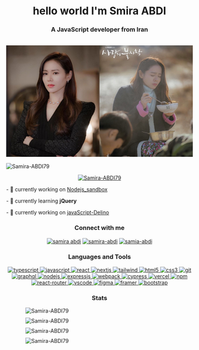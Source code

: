   <h1 align="center">hello world I'm Smira ABDI</h1>
    <h3 align="center">A JavaScript developer from Iran</h3><br />
 <img src="https://github.com/Samira-ABDI79/Samira-ABDI79/blob/main/image%20(10).jpg" width="50%" height="300px" /><img src="https://github.com/Samira-ABDI79/Samira-ABDI79/blob/main/image%20(4).jpg" width="50%" height="300px" alt="crash landing on you"/>
    <p align="left">
      <img
        src="https://komarev.com/ghpvc/?username=Samira-ABDI79&label=Profile%20views&color=0e75b6&style=flat"
        alt="Samira-ABDI79"
      />
    </p>
    <p align="center">
      <a href="https://github.com/Samira-ABDI79"
        ><img
          src="https://github-profile-trophy.vercel.app/?username=Samira-ABDI79&theme=algolia"
          alt="Samira-ABDI79"
      /></a>
    </p>
    <p>
    - 🔭 currently working on <a href="https://github.com/Samira-ABDI79/Nodejs_sandbox">Nodejs_sandbox</a>
    </p>
    <p>
    - 🌱 currently learning <strong>jQuery</strong>
    </p>
    <p>
    - 🔭 currently working on <a href="https://github.com/Samira-ABDI79/javaScript-Delino">javaScript-Delino </a>
    </p>
    <h3 align="center">Connect with me</h3>
    <p align="center">
      <a href="https://www.linkedin.com/in/samira-abdi-/" target="_blank"
        ><img
          align="center"
         src="https://img.shields.io/badge/LinkedIn-0077B5?style=for-the-badge&logo=linkedin&logoColor=white"
          alt="samira abdi"
      /></a>
      <a
        href="https://wa.me/989339183341?text=Hello%20samira!%20I%27ve%20reached%20you%20through%20your%20GitHub."
        target="_blank"
        ><img
          align="center"
          src="https://img.shields.io/badge/WhatsApp-25D366?style=for-the-badge&logo=whatsapp&logoColor=white"
          alt="samira-abdi"
      /></a>
      <a href="https://t.me/Samira-ABDI79" target="_blank"
        ><img
          align="center"
          src="https://img.shields.io/badge/Telegram-2CA5E0?style=for-the-badge&logo=telegram&logoColor=white"
          alt="samia-abdi"
      /></a>
    </p>
    <h3 align="center">Languages and Tools</h3>
    <p align="center">
      <a
        href="https://www.typescriptlang.org/"
        target="_blank"
        rel="noreferrer"
      >
        <img
          src="https://img.shields.io/badge/TypeScript-007ACC?style=for-the-badge&logo=typescript&logoColor=white"
          alt="typescript"
        />
      </a>
      <a
        href="https://developer.mozilla.org/en-US/docs/Web/JavaScript"
        target="_blank"
        rel="noreferrer"
      >
        <img
          src="https://img.shields.io/badge/JavaScript-323330?style=for-the-badge&logo=javascript&logoColor=F7DF1E"
          alt="javascript"
        />
      </a>
      <a href="https://reactjs.org/" target="_blank" rel="noreferrer">
        <img
          src="https://img.shields.io/badge/React-20232A?style=for-the-badge&logo=react&logoColor=61DAFB"
          alt="react"
        />
      </a>
      <a href="https://nextjs.org/" target="_blank" rel="noreferrer">
        <img
          src="https://img.shields.io/badge/next.js-000000?style=for-the-badge&logo=nextdotjs&logoColor=white"
          alt="nextjs"
        />
      </a>
      <a href="https://tailwindcss.com/" target="_blank" rel="noreferrer">
        <img
          src="https://img.shields.io/badge/Tailwind_CSS-38B2AC?style=for-the-badge&logo=tailwind-css&logoColor=white"
          alt="tailwind"
        />
      </a>
      <a href="https://www.w3.org/html/" target="_blank" rel="noreferrer">
        <img
          src="https://img.shields.io/badge/HTML5-E34F26?style=for-the-badge&logo=html5&logoColor=white"
          alt="html5"
        />
      </a>
      <a href="https://www.w3schools.com/css/" target="_blank" rel="noreferrer">
        <img
          src="https://img.shields.io/badge/CSS3-1572B6?style=for-the-badge&logo=css3&logoColor=white"
          alt="css3"
        />
      </a>
      <a href="https://git-scm.com/" target="_blank" rel="noreferrer">
        <img
          src="https://img.shields.io/badge/GIT-E44C30?style=for-the-badge&logo=git&logoColor=white"
          alt="git"
        />
      </a>
      <a href="https://graphql.org" target="_blank" rel="noreferrer">
        <img
          src="https://img.shields.io/badge/Apollo%20GraphQL-311C87?&style=for-the-badge&logo=Apollo%20GraphQL&logoColor=white"
          alt="graphql"
        />
      </a>
      <a href="https://nodejs.org/en/" target="_blank" rel="noreferrer">
        <img
          src="https://img.shields.io/badge/nodejs-C21325?style=for-the-badge&logo=jest&logoColor=white"
          alt="nodejs"
        />
      </a>
      <a href="https://expressjs.com/" target="_blank" rel="noreferrer">
        <img
          src="https://img.shields.io/badge/expressjs-593D88?style=for-the-badge&logo=redux&logoColor=white"
          alt="expressjs"
        />
      </a>
      <a href="https://webpack.js.org" target="_blank" rel="noreferrer">
        <img
          src="https://img.shields.io/badge/Webpack-8DD6F9?style=for-the-badge&logo=Webpack&logoColor=white"
          alt="webpack"
        />
      </a>
      <a href="https://www.cypress.io" target="_blank" rel="noreferrer">
        <img
          src="https://img.shields.io/badge/Cypress-17202C?style=for-the-badge&logo=cypress&logoColor=white"
          alt="cypress"
        />
      </a>
      <a href="https://www.vercel.com" target="_blank" rel="noreferrer">
        <img
          src="https://img.shields.io/badge/Vercel-000000?style=for-the-badge&logo=vercel&logoColor=white"
          alt="vercel"
        />
      </a>
      <a href="https://www.npm.com" target="_blank" rel="noreferrer">
        <img
          src="https://img.shields.io/badge/npm-CB3837?style=for-the-badge&logo=npm&logoColor=white"
          alt="npm"
        />
      </a>
      <a href="https://www.react-router.com" target="_blank" rel="noreferrer">
        <img
          src="https://img.shields.io/badge/React_Router-CA4245?style=for-the-badge&logo=react-router&logoColor=white"
          alt="react-router"
        />
      </a>
      <a href="https://www.vscode.com" target="_blank" rel="noreferrer">
        <img
          src="https://img.shields.io/badge/Visual_Studio_Code-0078D4?style=for-the-badge&logo=visual%20studio%20code&logoColor=white"
          alt="vscode"
        />
      </a>
      <a href="https://www.figma.com/" target="_blank" rel="noreferrer">
        <img
          src="https://img.shields.io/badge/Figma-F24E1E?style=for-the-badge&logo=figma&logoColor=white"
          alt="figma"
        />
      </a>
      <a href="https://www.framer.com/" target="_blank" rel="noreferrer">
        <img
          src="https://img.shields.io/badge/Framer-black?style=for-the-badge&logo=framer&logoColor=blue"
          alt="framer"
        />
      </a>
      <a href="https://getbootstrap.com/" target="_blank" rel="noreferrer">
        <img
          src="https://img.shields.io/badge/bootstrap-FFD43B?style=for-the-badge&logo=python&logoColor=darkgreen"
          alt="bootstrap"
        />
      </a>
    </p>
        <h3 align="center">Stats</h3>
    <div
      style="
        display: flex;
        flex-wrap: wrap;
        gap: 10px;
        justify-content: center;
        align-items: center;
      "
    >
      <img
        align="center"
        src="https://github-readme-stats.vercel.app/api?username=Samira-ABDI79&show_icons=true&theme=nightowl&locale=en"
        alt="Samira-ABDI79"
        width="400"
      />
      <img
        align="center"
        src="https://github-readme-streak-stats.herokuapp.com/?user=Samira-ABDI79&theme=nightowl"
        alt="Samira-ABDI79"
        width="400"
      />
      <img
        align="center"
          src="https://wakatime.com/share/@aly3n/d6968611-fd97-4c0d-8ba1-1fd7e69ba510.svg"
        alt="Samira-ABDI79"
        width="400"
      />
      <img
        align="center"
          src="https://wakatime.com/share/@aly3n/28c1bd08-d655-4249-a17e-a985ff32f4d9.svg"
        alt="Samira-ABDI79"
        width="400"
      />
    </div>
